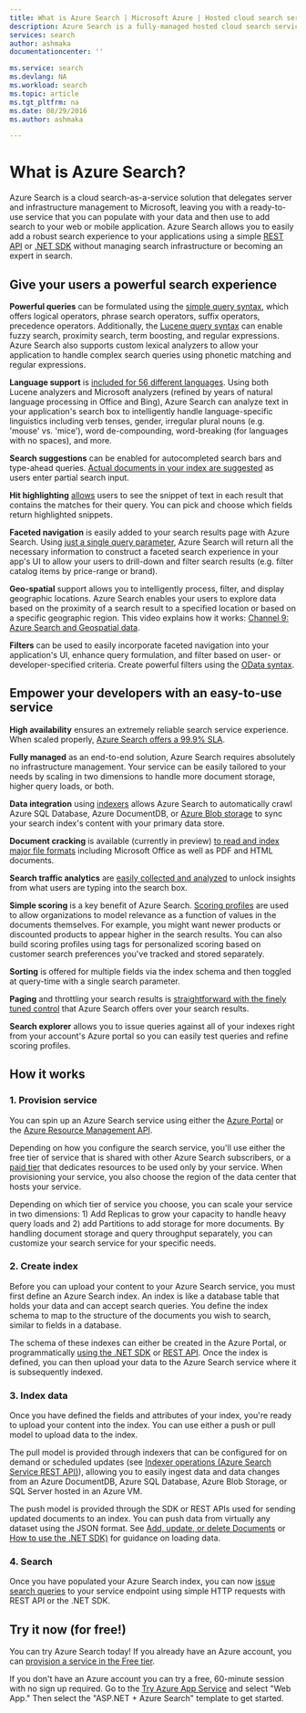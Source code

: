 ```yaml
---
title: What is Azure Search | Microsoft Azure | Hosted cloud search service
description: Azure Search is a fully-managed hosted cloud search service. Learn more in this feature overview.
services: search
author: ashmaka
documentationcenter: ''

ms.service: search
ms.devlang: NA
ms.workload: search
ms.topic: article
ms.tgt_pltfrm: na
ms.date: 08/29/2016
ms.author: ashmaka

---
```

# What is Azure Search?
Azure Search is a cloud search-as-a-service solution that delegates server and infrastructure management to Microsoft, leaving you with a ready-to-use service that you can populate with your data and then use to add search to your web or mobile application. Azure Search allows you to easily add a robust search experience to your applications using a simple [REST API](https://msdn.microsoft.com/library/azure/dn798935.aspx) or [.NET SDK](search-howto-dotnet-sdk.md) without managing search infrastructure or becoming an expert in search.

## Give your users a powerful search experience
**Powerful queries** can be formulated using the [simple query syntax](https://msdn.microsoft.com/library/azure/dn798920.aspx), which offers logical operators, phrase search operators, suffix operators, precedence operators. Additionally, the [Lucene query syntax](https://msdn.microsoft.com/library/azure/mt589323.aspx) can enable fuzzy search, proximity search, term boosting, and regular expressions. Azure Search also supports custom lexical analyzers to allow your application to handle complex search queries using phonetic matching and regular expressions.

**Language support** is [included for 56 different languages](https://msdn.microsoft.com/library/azure/dn879793.aspx). Using both Lucene analyzers and Microsoft analyzers (refined by years of natural language processing in Office and Bing), Azure Search can analyze text in your application's search box to intelligently handle language-specific linguistics including verb tenses, gender, irregular plural nouns (e.g. 'mouse' vs. 'mice'), word de-compounding, word-breaking (for languages with no spaces), and more.

**Search suggestions** can be enabled for autocompleted search bars and type-ahead queries. [Actual documents in your index are suggested](https://msdn.microsoft.com/library/azure/dn798936.aspx) as users enter partial search input.

**Hit highlighting** [allows](https://msdn.microsoft.com/library/azure/dn798927.aspx) users to see the snippet of text in each result that contains the matches for their query. You can pick and choose which fields return highlighted snippets.

**Faceted navigation** is easily added to your search results page with Azure Search. Using [just a single query parameter](https://msdn.microsoft.com/library/azure/dn798927.aspx), Azure Search will return all the necessary information to construct a faceted search experience in your app's UI to allow your users to drill-down and filter search results  (e.g. filter catalog items by price-range or brand).

**Geo-spatial** support allows you to intelligently process, filter, and display geographic locations. Azure Search enables your users to explore data based on the proximity of a search result to a specified location or based on a specific geographic region. This video explains how it works: [Channel 9: Azure Search and Geospatial data](https://channel9.msdn.com/Shows/Data-Exposed/Azure-Search-and-Geospatial-Data).

**Filters** can be used to easily incorporate faceted navigation into your application's UI, enhance query formulation, and filter based on user- or developer-specified criteria. Create powerful filters using the [OData syntax](https://msdn.microsoft.com/library/azure/dn798921.aspx).

## Empower your developers with an easy-to-use service
**High availability** ensures an extremely reliable search service experience. When scaled properly, [Azure Search offers a 99.9% SLA](https://azure.microsoft.com/support/legal/sla/search/v1_0/).

**Fully managed** as an end-to-end solution, Azure Search requires absolutely no infrastructure management. Your service can be easily tailored to your needs by scaling in two dimensions to handle more document storage, higher query loads, or both.

**Data integration** using [indexers](https://msdn.microsoft.com/library/azure/dn946891.aspx) allows Azure Search to automatically crawl Azure SQL Database, Azure DocumentDB, or [Azure Blob storage](search-howto-indexing-azure-blob-storage.md) to sync your search index's content with your primary data store.

**Document cracking** is available (currently in preview) [to read and index major file formats](search-howto-indexing-azure-blob-storage.md) including Microsoft Office as well as PDF and HTML documents.

**Search traffic analytics** are [easily collected and analyzed](search-traffic-analytics.md) to unlock insights from what users are typing into the search box.

**Simple scoring** is a key benefit of Azure Search. [Scoring profiles](https://msdn.microsoft.com/library/azure/dn798928.aspx) are used to allow organizations to model relevance as a function of values in the documents themselves. For example, you might want newer products or discounted products to appear higher in the search results. You can also build scoring profiles using tags for personalized scoring based on customer search preferences you've tracked and stored separately.

**Sorting** is offered for multiple fields via the index schema and then toggled at query-time with a single search parameter.

**Paging** and throttling your search results is [straightforward with the finely tuned control](search-pagination-page-layout.md) that Azure Search offers over your search results.  

**Search explorer** allows you to issue queries against all of your indexes right from your account's Azure portal so you can easily test queries and refine scoring profiles.

## How it works
### 1. Provision service
You can spin up an Azure Search service using either the [Azure Portal](https://portal.azure.com/) or the [Azure Resource Management API](https://msdn.microsoft.com/library/azure/dn832684.aspx).

Depending on how you configure the search service, you'll use either the free tier of service that is shared with other Azure Search subscribers, or a [paid tier](https://azure.microsoft.com/pricing/details/search/) that dedicates resources to be used only by your service. When provisioning your service, you also choose the region of the data center that hosts your service.

Depending on which tier of service you choose, you can scale your service in two dimensions: 1) Add Replicas to grow your capacity to handle heavy query loads and 2) add Partitions to add storage for more documents. By handling document storage and query throughput separately, you can customize your search service for your specific needs.

### 2. Create index
Before you can upload your content to your Azure Search service, you must first define an Azure Search index. An index is like a database table that holds your data and can accept search queries. You define the index schema to map to the structure of the documents you wish to search, similar to fields in a database.

The schema of these indexes can either be created in the Azure Portal, or programmatically [using the .NET SDK](search-howto-dotnet-sdk.md) or [REST API](https://msdn.microsoft.com/library/azure/dn798941.aspx). Once the index is defined, you can then upload your data to the Azure Search service where it is subsequently indexed.

### 3. Index data
Once you have defined the fields and attributes of your index, you're ready to upload your content into the index. You can use either a push or pull model to upload data to the index.

The pull model is provided through indexers that can be configured for on demand or scheduled updates (see [Indexer operations (Azure Search Service REST API)](https://msdn.microsoft.com/library/azure/dn946891.aspx)), allowing you to easily ingest data and data changes from an Azure DocumentDB, Azure SQL Database, Azure Blob Storage, or SQL Server hosted in an Azure VM.

The push model is provided through the SDK or REST APIs used for sending updated documents to an index. You can push data from virtually any dataset using the JSON format. See [Add, update, or delete Documents](https://msdn.microsoft.com/library/azure/dn798930.aspx) or [How to use the .NET SDK)](search-howto-dotnet-sdk.md) for guidance on loading data.

### 4. Search
Once you have populated your Azure Search index, you can now [issue search queries](https://msdn.microsoft.com/library/azure/dn798927.aspx) to your service endpoint using simple HTTP requests with REST API or the .NET SDK.

## Try it now (for free!)
You can try Azure Search today! If you already have an Azure account, you can [provision a service in the Free tier](search-create-service-portal.md).

If you don't have an Azure account you can try a free, 60-minute session with no sign up required. Go to the [Try Azure App Service](http://go.microsoft.com/fwlink/p/?LinkId=618214) and select "Web App." Then select the "ASP.NET + Azure Search" template to get started.

